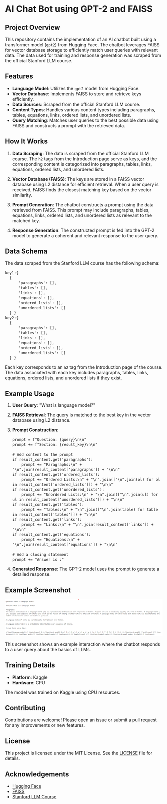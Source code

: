 # AI Chat Bot using GPT-2 and FAISS

## Project Overview

This repository contains the implementation of an AI chatbot built using a transformer model (`gpt2`) from Hugging Face. The chatbot leverages FAISS for vector database storage to efficiently match user queries with relevant data. The data used for training and response generation was scraped from the official Stanford LLM course.

## Features

- **Language Model**: Utilizes the `gpt2` model from Hugging Face.
- **Vector Database**: Implements FAISS to store and retrieve keys efficiently.
- **Data Sources**: Scraped from the official Stanford LLM course.
- **Content Types**: Handles various content types including paragraphs, tables, equations, links, ordered lists, and unordered lists.
- **Query Matching**: Matches user queries to the best possible data using FAISS and constructs a prompt with the retrieved data.

## How It Works

1. **Data Scraping**: The data is scraped from the official Stanford LLM course. The `h2` tags from the Introduction page serve as keys, and the corresponding content is categorized into paragraphs, tables, links, equations, ordered lists, and unordered lists.

2. **Vector Database (FAISS)**: The keys are stored in a FAISS vector database using L2 distance for efficient retrieval. When a user query is received, FAISS finds the closest matching key based on the vector similarity.

3. **Prompt Generation**: The chatbot constructs a prompt using the data retrieved from FAISS. This prompt may include paragraphs, tables, equations, links, ordered lists, and unordered lists as relevant to the matched key.

4. **Response Generation**: The constructed prompt is fed into the GPT-2 model to generate a coherent and relevant response to the user query.

## Data Schema

The data scraped from the Stanford LLM course has the following schema:

```
key1:{
  {
      'paragraphs': [],
      'tables': [],
      'links': [],
      'equations': [],
      'ordered_lists': [],
      'unordered_lists': []
  } }
key2:{
  {
      'paragraphs': [],
      'tables': [],
      'links': [],
      'equations': [],
      'ordered_lists': [],
      'unordered_lists': []
  } }
```

Each key corresponds to an `h2` tag from the Introduction page of the course. The data associated with each key includes paragraphs, tables, links, equations, ordered lists, and unordered lists if they exist.

## Example Usage

1. **User Query**: "What is language model?"

2. **FAISS Retrieval**: The query is matched to the best key in the vector database using L2 distance.

3. **Prompt Construction**:
    ```
    prompt = f"Question: {query}\n\n"
    prompt += f"Section: {result_key}\n\n"
    
    # Add content to the prompt
    if result_content.get('paragraphs'):
        prompt += "Paragraphs:\n" + "\n".join(result_content['paragraphs']) + "\n\n"
    if result_content.get('ordered_lists'):
        prompt += "Ordered Lists:\n" + "\n".join(["\n".join(ol) for ol in result_content['ordered_lists']]) + "\n\n"
    if result_content.get('unordered_lists'):
        prompt += "Unordered Lists:\n" + "\n".join(["\n".join(ul) for ul in result_content['unordered_lists']]) + "\n\n"
    if result_content.get('tables'):
        prompt += "Tables:\n" + "\n".join(["\n".join(table) for table in result_content['tables']]) + "\n\n"
    if result_content.get('links'):
        prompt += "Links:\n" + "\n".join(result_content['links']) + "\n\n"
    if result_content.get('equations'):
        prompt += "Equations:\n" + "\n".join(result_content['equations']) + "\n\n"
    
    # Add a closing statement
    prompt += "Answer is :"
    ```

4. **Generated Response**: The GPT-2 model uses the prompt to generate a detailed response.

## Example Screenshot

![Example Screenshot](example_screenshotv1.png)

This screenshot shows an example interaction where the chatbot responds to a user query about the basics of LLMs.

## Training Details

- **Platform**: Kaggle
- **Hardware**: CPU

The model was trained on Kaggle using CPU resources.

## Contributing

Contributions are welcome! Please open an issue or submit a pull request for any improvements or new features.

## License

This project is licensed under the MIT License. See the [LICENSE](LICENSE) file for details.

## Acknowledgements

- [Hugging Face](https://huggingface.co/)
- [FAISS](https://github.com/facebookresearch/faiss)
- [Stanford LLM Course](https://cs.stanford.edu/LLM-course)
